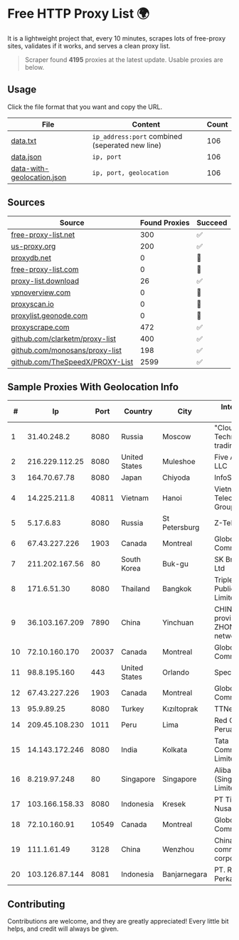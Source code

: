 
# Free HTTP Proxy List 🌍

It is a lightweight project that, every 10 minutes, scrapes lots of free-proxy sites, validates if it works, and serves a clean proxy list.


> Scraper found **4195** proxies at the latest update. Usable proxies are below.

## Usage

Click the file format that you want and copy the URL.


|File|Content|Count|
|----|-------|-----|
|[data.txt](https://raw.githubusercontent.com/themiralay/Proxy-List-World/master/data.txt)|`ip_address:port` combined (seperated new line)|106|
|[data.json](https://raw.githubusercontent.com/themiralay/Proxy-List-World/master/data.json)|`ip, port`|106|
|[data-with-geolocation.json](https://raw.githubusercontent.com/themiralay/Proxy-List-World/master/data-with-geolocation.json)|`ip, port, geolocation`|106|

## Sources

|Source|Found Proxies|Succeed|
|------|-------------|-------|
|[free-proxy-list.net](https://free-proxy-list.net)|300|✅|
|[us-proxy.org](https://www.us-proxy.org)|200|✅|
|[proxydb.net](http://proxydb.net)|0|🚫|
|[free-proxy-list.com](https://free-proxy-list.com/?page=&port=&type%5B%5D=http&type%5B%5D=https&up_time=0&search=Search)|0|🚫|
|[proxy-list.download](https://www.proxy-list.download/HTTP)|26|✅|
|[vpnoverview.com](https://vpnoverview.com/privacy/anonymous-browsing/free-proxy-servers)|0|🚫|
|[proxyscan.io](https://www.proxyscan.io)|0|🚫|
|[proxylist.geonode.com](https://proxylist.geonode.com/api/proxy-list?limit=300&page=1&sort_by=lastChecked&sort_type=desc&protocols=http,https)|0|🚫|
|[proxyscrape.com](https://api.proxyscrape.com/v2/?request=displayproxies&protocol=http&timeout=10000&country=all&ssl=all&anonymity=all)|472|✅|
|[github.com/clarketm/proxy-list](https://raw.githubusercontent.com/clarketm/proxy-list/master/proxy-list-raw.txt)|400|✅|
|[github.com/monosans/proxy-list](https://raw.githubusercontent.com/monosans/proxy-list/main/proxies/http.txt)|198|✅|
|[github.com/TheSpeedX/PROXY-List](https://raw.githubusercontent.com/TheSpeedX/PROXY-List/master/http.txt)|2599|✅|


## Sample Proxies With Geolocation Info

|#|Ip|Port|Country|City|Internet Service Provider|
|-|--|----|-------|----|-------------------------|
|1|31.40.248.2|8080|Russia|Moscow|"Cloud Technologies" LLC trading as Cloud.ru|
|2|216.229.112.25|8080|United States|Muleshoe|Five Area Systems, LLC|
|3|164.70.67.78|8080|Japan|Chiyoda|InfoSphere|
|4|14.225.211.8|40811|Vietnam|Hanoi|Vietnam Posts and Telecommunications Group|
|5|5.17.6.83|8080|Russia|St Petersburg|Z-Telecom|
|6|67.43.227.226|1903|Canada|Montreal|GloboTech Communications|
|7|211.202.167.56|80|South Korea|Buk-gu|SK Broadband Co Ltd|
|8|171.6.51.30|8080|Thailand|Bangkok|Triple T Broadband Public Company Limited|
|9|36.103.167.209|7890|China|Yinchuan|CHINANET NINGXIA province ZHONGWEI IDC network|
|10|72.10.160.170|20037|Canada|Montreal|GloboTech Communications|
|11|98.8.195.160|443|United States|Orlando|Spectrum|
|12|67.43.227.226|1903|Canada|Montreal|GloboTech Communications|
|13|95.9.89.25|8080|Turkey|Kızıltoprak|TTNet A.S.|
|14|209.45.108.230|1011|Peru|Lima|Red Cientifica Peruana|
|15|14.143.172.246|8080|India|Kolkata|Tata Communications Limited|
|16|8.219.97.248|80|Singapore|Singapore|Alibaba Cloud (Singapore) Private Limited|
|17|103.166.158.33|8080|Indonesia|Kresek|PT Timor Lintas Nusantara|
|18|72.10.160.91|10549|Canada|Montreal|GloboTech Communications|
|19|111.1.61.49|3128|China|Wenzhou|China Mobile communications corporation|
|20|103.126.87.144|8081|Indonesia|Banjarnegara|PT. Rasi Bintang Perkasa|



## Contributing

Contributions are welcome, and they are greatly appreciated! Every
little bit helps, and credit will always be given.

